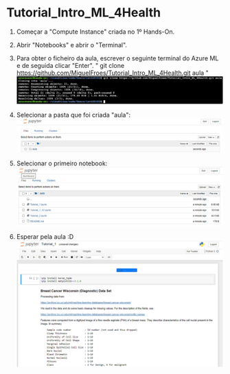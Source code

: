 # Tutorial_Intro_ML_4Health

1) Começar a "Compute Instance" criada no 1º Hands-On.

2) Abrir "Notebooks" e abrir o "Terminal". 

3) Para obter o ficheiro da aula, escrever o seguinte terminal do Azure ML e de seguida clicar "Enter".
    " git clone https://github.com/MiguelFroes/Tutorial_Intro_ML_4Health.git aula "
    ![Alt text](/github1.png?raw=true "Optional Title")

4) Selecionar a pasta que foi criada "aula":
![Alt text](/github3.png?raw=true "Optional Title")

5) Selecionar o primeiro notebook:
![Alt text](/github4.png?raw=true "Optional Title")

6) Esperar pela aula :D
![Alt text](/github5.png?raw=true "Optional Title")
